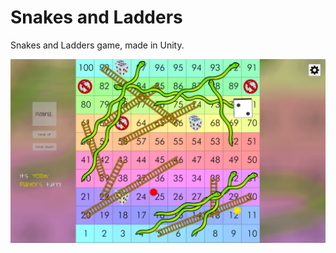 # Snakes and Ladders
Snakes and Ladders game, made in Unity.

![Snakes and Ladders](SnakesAndLadders.png?raw=true "Title")
